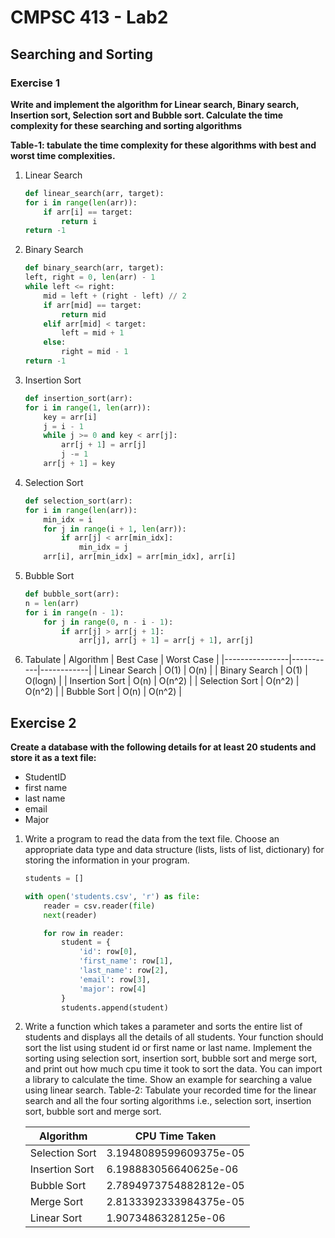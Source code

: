 # CMPSC 413 - Lab2 
## Searching and Sorting

### Exercise 1 
**Write and implement the algorithm for Linear search, Binary search, Insertion sort, Selection sort and Bubble sort. Calculate the time complexity for these searching and sorting algorithms**

**Table-1: tabulate the time complexity for these algorithms with best and worst time
complexities.**

1. Linear Search 
    ```python
    def linear_search(arr, target):
    for i in range(len(arr)):
        if arr[i] == target:
            return i
    return -1

    ```
2. Binary Search 
    ```python
    def binary_search(arr, target):
    left, right = 0, len(arr) - 1
    while left <= right:
        mid = left + (right - left) // 2
        if arr[mid] == target:
            return mid
        elif arr[mid] < target:
            left = mid + 1
        else:
            right = mid - 1
    return -1
    ```
3. Insertion Sort 
    ```python
    def insertion_sort(arr):
    for i in range(1, len(arr)):
        key = arr[i]
        j = i - 1
        while j >= 0 and key < arr[j]:
            arr[j + 1] = arr[j]
            j -= 1
        arr[j + 1] = key
    ```
4. Selection Sort
    ```python
    def selection_sort(arr):
    for i in range(len(arr)):
        min_idx = i
        for j in range(i + 1, len(arr)):
            if arr[j] < arr[min_idx]:
                min_idx = j
        arr[i], arr[min_idx] = arr[min_idx], arr[i]
    ```
5. Bubble Sort
    ```python
    def bubble_sort(arr):
    n = len(arr)
    for i in range(n - 1):
        for j in range(0, n - i - 1):
            if arr[j] > arr[j + 1]:
                arr[j], arr[j + 1] = arr[j + 1], arr[j]
    ```

6. Tabulate 
    | Algorithm      | Best Case | Worst Case |
    |----------------|-----------|------------|
    | Linear Search  | O(1)      | O(n)       |
    | Binary Search  | O(1)      | O(logn)    |
    | Insertion Sort | O(n)      | O(n^2)     |
    | Selection Sort | O(n^2)    | O(n^2)     |
    | Bubble Sort    | O(n)      | O(n^2)     |

## Exercise 2 
**Create a database with the following details for at least 20 students and store it as a text file:**
- StudentID
- first name
- last name
- email
- Major

1. Write a program to read the data from the text file. Choose an appropriate data type and data structure (lists, lists of list, dictionary) for storing the information in your program.
    ```python
    students = [] 

    with open('students.csv', 'r') as file:
        reader = csv.reader(file)
        next(reader)

        for row in reader:
            student = {
                'id': row[0],
                'first_name': row[1],
                'last_name': row[2], 
                'email': row[3],
                'major': row[4]
            }
            students.append(student)
    ```
2. Write a function which takes a parameter and sorts the entire list of students and displays all the details of all students. Your function should sort the list using student id or first name or last name. Implement the sorting using selection sort, insertion sort, bubble sort and merge sort, and print out how much cpu time it took to sort the data. You can import a library to calculate the time. Show an example for searching a value using linear search. Table-2: Tabulate your recorded time for the linear search and all the four sorting algorithms i.e., selection sort, insertion sort, bubble sort and merge sort.

    | Algorithm      | CPU Time Taken         |
    |----------------|------------------------|
    | Selection Sort | 3.1948089599609375e-05 |
    | Insertion Sort | 6.198883056640625e-06  |
    | Bubble Sort    | 2.7894973754882812e-05 |
    | Merge Sort     | 2.8133392333984375e-05 |
    | Linear Sort    | 1.9073486328125e-06    |
